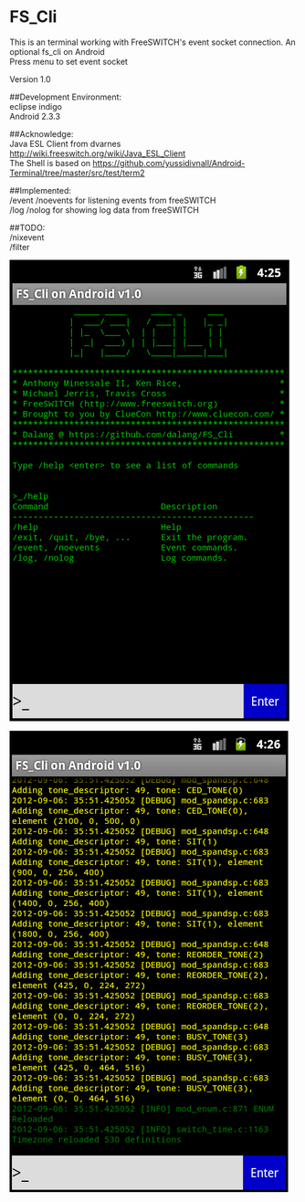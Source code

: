 FS_Cli
======

This is an terminal working with FreeSWITCH's event socket connection. An optional fs_cli on Android<br/>
Press menu to set event socket 

Version 1.0

##Development Environment:<br/>
eclipse indigo<br/>
Android 2.3.3

##Acknowledge:<br/>
Java ESL Client from dvarnes http://wiki.freeswitch.org/wiki/Java_ESL_Client<br/>
The Shell is based on https://github.com/yussidivnall/Android-Terminal/tree/master/src/test/term2

##Implemented:<br/>
/event /noevents for listening events from freeSWITCH<br/>
/log /nolog for showing log data from freeSWITCH

##TODO:<br/>
/nixevent<br/>
/filter


![first img](http://github.com/dalang/FS_Cli/raw/master/screenshot/00.png)


![second img](http://github.com/dalang/FS_Cli/raw/master/screenshot/01.png)
